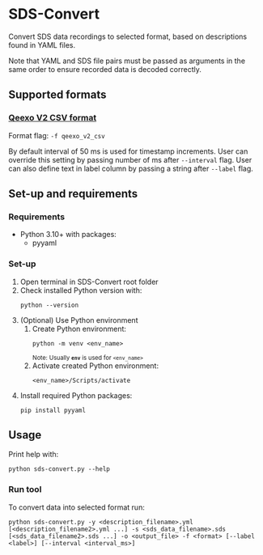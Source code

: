 # SDS-Convert
Convert SDS data recordings to selected format, based on descriptions found in YAML files.

Note that YAML and SDS file pairs must be passed as arguments in the same order to ensure recorded data
is decoded correctly.

## Supported formats
### [Qeexo V2 CSV format](https://docs.qeexo.com/guides/userguides/data-management#2-1-Data-format-specification)
Format flag: `-f qeexo_v2_csv`

By default interval of 50 ms is used for timestamp increments. User can override this setting by
passing number of ms after `--interval` flag. User can also define text in label column by passing a string
after `--label` flag.

## Set-up and requirements
### Requirements
- Python 3.10+ with packages:
  - pyyaml

### Set-up
1. Open terminal in SDS-Convert root folder
2. Check installed Python version with:
   ```
   python --version
   ```
3. (Optional) Use Python environment
   1. Create Python environment:
      ```
      python -m venv <env_name>
      ```
      <sup>Note: Usually **`env`** is used for `<env_name>`</sup>
   2. Activate created Python environment:
      ```
      <env_name>/Scripts/activate
      ```
4. Install required Python packages:
   ```
   pip install pyyaml
   ```

## Usage
Print help with:
```
python sds-convert.py --help
```
### Run tool
To convert data into selected format run:
```
python sds-convert.py -y <description_filename>.yml [<description_filename2>.yml ...] -s <sds_data_filename>.sds [<sds_data_filename2>.sds ...] -o <output_file> -f <format> [--label <label>] [--interval <interval_ms>]
```
